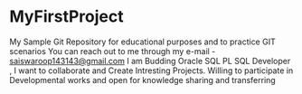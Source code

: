 # MyFirstProject
My Sample Git Repository for educational purposes and to practice GIT scenarios
You can reach out to me through my e-mail - saiswaroop143143@gmail.com
I am Budding Oracle SQL PL SQL Developer , I want to collaborate and Create Intresting Projects.
Willing to participate in Developmental works and open for knowledge sharing and transferring
